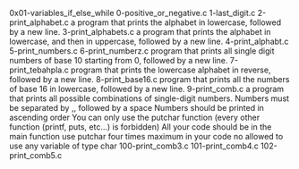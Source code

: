 0x01-variables_if_else_while
0-positive_or_negative.c
1-last_digit.c
2-print_alphabet.c
	a program that prints the alphabet in lowercase, followed by a new line.
3-print_alphabets.c
	 a program that prints the alphabet in lowercase, and then in uppercase, followed by a new line.
4-print_alphabt.c
5-print_numbers.c
6-print_numberz.c
	program that prints all single digit numbers of base 10 starting from 0, followed by a new line.
7-print_tebahpla.c
	program that prints the lowercase alphabet in reverse, followed by a new line.
8-print_base16.c
	program that prints all the numbers of base 16 in lowercase, followed by a new line.
9-print_comb.c
	a program that prints all possible combinations of single-digit numbers.
	Numbers must be separated by ,, followed by a space
	Numbers should be printed in ascending order
	You can only use the putchar function (every other function (printf, puts, etc…) is forbidden)
	All your code should be in the main function
	use putchar four times maximum in your code
	no allowed to use any variable of type char
100-print_comb3.c
101-print_comb4.c
102-print_comb5.c
